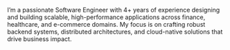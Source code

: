 I’m a passionate Software Engineer with 4+ years of experience designing and building scalable, high-performance applications across finance, healthcare, and e-commerce domains. My focus is on crafting robust backend systems, distributed architectures, and cloud-native solutions that drive business impact.
<!---
rutvikk99/rutvikk99 is a ✨ special ✨ repository because its `README.md` (this file) appears on your GitHub profile.
You can click the Preview link to take a look at your changes.
--->

